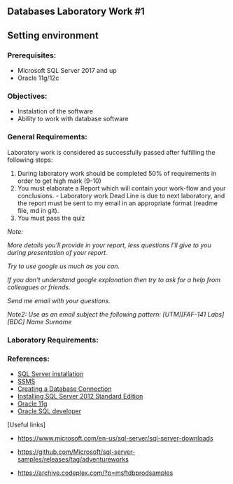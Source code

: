 ## Databases Laboratory Work #1 

## Setting environment

### Prerequisites:
  - Microsoft SQL Server 2017 and up
  - Oracle 11g/12c

### Objectives:
  - Instalation of the software
  - Ability to work with database software

### General Requirements:
  Laboratory work is considered as successfully passed after fulfilling the following steps:

  1. During laboratory work should be completed 50% of requirements in order to get high mark (9-10)
  2. You must elaborate a Report which will contain your work-flow and your conclusions.
    - Laboratory work Dead Line is due to next laboratory, and the report must be sent to my email in an appropriate format (readme file, md in git).
  3. You must pass the quiz

  _Note:_

  _More details you'll provide in your report, less questions I'll give to you during presentation of your report._

  _Try to use google us much as you can._

  _If you don't understand google explanation then try to ask for a help from colleagues or friends._

  _Send me email with your questions._

  _Note2:_
  _Use as an email subject the following pattern: [UTM][FAF-141 Labs][BDC] Name Surname_


### Laboratory Requirements:
 
### References:
  - [SQL Server installation](https://docs.microsoft.com/en-us/sql/database-engine/install-windows/installation-for-sql-server?view=sql-server-2017)
  - [SSMS](https://docs.microsoft.com/en-us/sql/ssms/download-sql-server-management-studio-ssms?view=sql-server-2017)
  - [Creating a Database Connection](http://www.oracle.com/webfolder/technetwork/tutorials/obe/db/sqldev/r30/SQLdev3.0_Querybuilder/sqldev3.0_QB.htm#t1)
  - [Installing SQL Server 2012 Standard Edition](http://www.exactsoftware.com/docs/DocView.aspx?DocumentID=%7B2e5c88a9-8611-4cb1-b229-92cac363e2fd%7D&NoHeader=1&NoSubject=1)
  - [Oracle 11g](https://docs.oracle.com/cd/E11882_01/server.112/e10897/install.htm#ADMQS002)
  - [Oracle SQL developer](http://www.oracle.com/technetwork/developer-tools/sql-developer/downloads/index.html)
  
 
  
[Useful links]
* https://www.microsoft.com/en-us/sql-server/sql-server-downloads

* https://github.com/Microsoft/sql-server-samples/releases/tag/adventureworks

* https://archive.codeplex.com/?p=msftdbprodsamples


